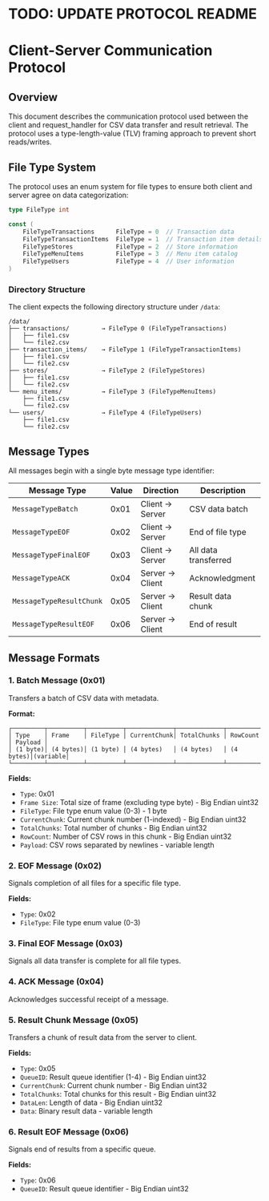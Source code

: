 # TODO: UPDATE PROTOCOL README

# Client-Server Communication Protocol

## Overview

This document describes the communication protocol used between the client and request_handler for CSV data transfer and result retrieval. The protocol uses a type-length-value (TLV) framing approach to prevent short reads/writes.

## File Type System

The protocol uses an enum system for file types to ensure both client and server agree on data categorization:

```go
type FileType int

const (
    FileTypeTransactions      FileType = 0  // Transaction data
    FileTypeTransactionItems  FileType = 1  // Transaction item details
    FileTypeStores            FileType = 2  // Store information
    FileTypeMenuItems         FileType = 3  // Menu item catalog
    FileTypeUsers             FileType = 4  // User information
)
```

### Directory Structure

The client expects the following directory structure under `/data`:

```
/data/
├── transactions/         → FileType 0 (FileTypeTransactions)
│   ├── file1.csv
│   └── file2.csv
├── transaction_items/    → FileType 1 (FileTypeTransactionItems)
│   ├── file1.csv
│   └── file2.csv
├── stores/               → FileType 2 (FileTypeStores)
│   ├── file1.csv
│   └── file2.csv
└── menu_items/           → FileType 3 (FileTypeMenuItems)
    ├── file1.csv
    └── file2.csv
└── users/                → FileType 4 (FileTypeUsers)
    ├── file1.csv
    └── file2.csv
```

## Message Types

All messages begin with a single byte message type identifier:

| Message Type | Value | Direction | Description |
|--------------|-------|-----------|-------------|
| `MessageTypeBatch` | 0x01 | Client → Server | CSV data batch |
| `MessageTypeEOF` | 0x02 | Client → Server | End of file type |
| `MessageTypeFinalEOF` | 0x03 | Client → Server | All data transferred |
| `MessageTypeACK` | 0x04 | Server → Client | Acknowledgment |
| `MessageTypeResultChunk` | 0x05 | Server → Client | Result data chunk |
| `MessageTypeResultEOF` | 0x06 | Server → Client | End of result |

## Message Formats

### 1. Batch Message (0x01)

Transfers a batch of CSV data with metadata.

**Format:**
```
┌─────────┬──────────┬──────────┬─────────────┬─────────────┬──────────┬─────────┐
│ Type    │ Frame    │ FileType │ CurrentChunk│ TotalChunks │ RowCount │ Payload │
│ (1 byte)│ (4 bytes)│ (1 byte) │ (4 bytes)   │ (4 bytes)   │ (4 bytes)│(variable│
└─────────┴──────────┴──────────┴─────────────┴─────────────┴──────────┴─────────┘
```

**Fields:**
- `Type`: 0x01
- `Frame Size`: Total size of frame (excluding type byte) - Big Endian uint32
- `FileType`: File type enum value (0-3) - 1 byte
- `CurrentChunk`: Current chunk number (1-indexed) - Big Endian uint32
- `TotalChunks`: Total number of chunks - Big Endian uint32
- `RowCount`: Number of CSV rows in this chunk - Big Endian uint32
- `Payload`: CSV rows separated by newlines - variable length

### 2. EOF Message (0x02)

Signals completion of all files for a specific file type.

**Fields:**
- `Type`: 0x02
- `FileType`: File type enum value (0-3)

### 3. Final EOF Message (0x03)

Signals all data transfer is complete for all file types.

### 4. ACK Message (0x04)

Acknowledges successful receipt of a message.

### 5. Result Chunk Message (0x05)

Transfers a chunk of result data from the server to client.

**Fields:**
- `Type`: 0x05
- `QueueID`: Result queue identifier (1-4) - Big Endian uint32
- `CurrentChunk`: Current chunk number - Big Endian uint32
- `TotalChunks`: Total chunks for this result - Big Endian uint32
- `DataLen`: Length of data - Big Endian uint32
- `Data`: Binary result data - variable length

### 6. Result EOF Message (0x06)

Signals end of results from a specific queue.

**Fields:**
- `Type`: 0x06
- `QueueID`: Result queue identifier - Big Endian uint32
